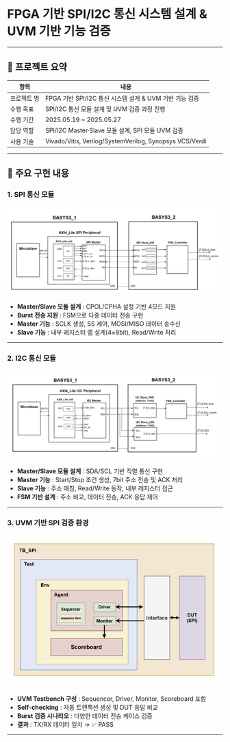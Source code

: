 # FPGA 기반 SPI/I2C 통신 시스템 설계 & UVM 기반 기능 검증
---

## 📌 프로젝트 요약

| 항목 | 내용 |
| --- | --- |
| 프로젝트 명 | FPGA 기반 SPI/I2C 통신 시스템 설계 & UVM 기반 기능 검증 |
| 수행 목표 | SPI/I2C 통신 모듈 설계 및 UVM 검증 과정 진행 |
| 수행 기간 | 2025.05.19 ~ 2025.05.27 |
| 담당 역할 | SPI/I2C Master·Slave 모듈 설계, SPI 모듈 UVM 검증 |
| 사용 기술 | Vivado/Vitis, Verilog/SystemVerilog, Synopsys VCS/Verdi |

---

## 🔑 주요 구현 내용

### 1. SPI 통신 모듈
<p align="center">
  <img src="1.%20SPI/SPI%20Blockdiagram.png" alt="SPI Block Diagram" width="800">
</p>

- **Master/Slave 모듈 설계** : CPOL/CPHA 설정 기반 4모드 지원
- **Burst 전송 지원** : FSM으로 다중 데이터 전송 구현
- **Master 기능** : SCLK 생성, SS 제어, MOSI/MISO 데이터 송수신
- **Slave 기능** : 내부 레지스터 맵 설계(4×8bit), Read/Write 처리

---

### 2. I2C 통신 모듈
<p align="center">
  <img src="2.%20I2C/I2C%20Blockdiagram.png" alt="I2C Block Diagram" width="800">
</p>

- **Master/Slave 모듈 설계** : SDA/SCL 기반 직렬 통신 구현
- **Master 기능** : Start/Stop 조건 생성, 7bit 주소 전송 및 ACK 처리
- **Slave 기능** : 주소 매칭, Read/Write 동작, 내부 레지스터 접근
- **FSM 기반 설계** : 주소 비교, 데이터 전송, ACK 응답 제어

---

### 3. UVM 기반 SPI 검증 환경
<p align="center">
  <img src="3.%20UVM/UVM%20Blockdiagram.png" alt="UVM Block Diagram" width="800">
</p>

- **UVM Testbench 구성** : Sequencer, Driver, Monitor, Scoreboard 포함
- **Self-checking** : 자동 트랜잭션 생성 및 DUT 응답 비교
- **Burst 검증 시나리오** : 다양한 데이터 전송 케이스 검증
- **결과** : TX/RX 데이터 일치 → ✅ PASS

---

